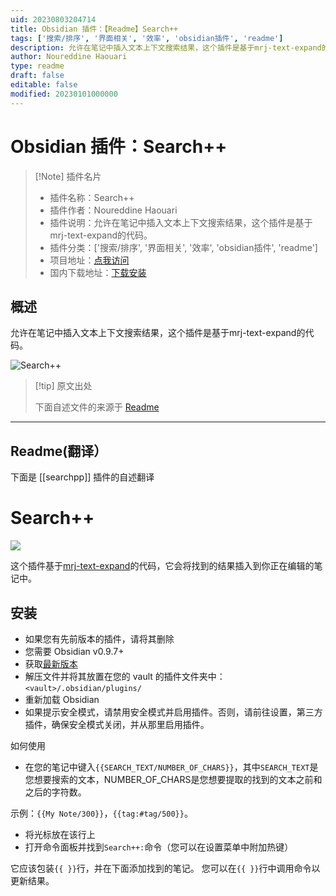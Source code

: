```yaml
---
uid: 20230803204714
title: Obsidian 插件：【Readme】Search++
tags: ['搜索/排序', '界面相关', '效率', 'obsidian插件', 'readme']
description: 允许在笔记中插入文本上下文搜索结果，这个插件是基于mrj-text-expand的代码。
author: Noureddine Haouari
type: readme
draft: false
editable: false
modified: 20230101000000
---
```


# Obsidian 插件：Search++

> [!Note] 插件名片
> - 插件名称：Search++
> - 插件作者：Noureddine Haouari
> - 插件说明：允许在笔记中插入文本上下文搜索结果，这个插件是基于mrj-text-expand的代码。
> - 插件分类：['搜索/排序', '界面相关', '效率', 'obsidian插件', 'readme']
> - 项目地址：[点我访问](https://github.com/nhaouari/searchpp)
> - 国内下载地址：[下载安装](https://pkmer.cn/products/plugin/pluginMarket/?searchpp)

## 概述

允许在笔记中插入文本上下文搜索结果，这个插件是基于mrj-text-expand的代码。

![Search++](https://cdn.pkmer.cn/covers/searchpp.png!pkmer)

> [!tip] 原文出处
> 
>下面自述文件的来源于 [Readme](https://ghproxy.net/https://raw.githubusercontent.com/nhaouari/searchpp/master/README.md)
> 

---

## Readme(翻译）

下面是 [[searchpp]] 插件的自述翻译


# Search++
![](./screenshots/2.gif)

这个插件基于[mrj-text-expand](https://github.com/nhaouari/obsidian-text-expand)的代码，它会将找到的结果插入到你正在编辑的笔记中。

## 安装
- 如果您有先前版本的插件，请将其删除
- 您需要 Obsidian v0.9.7+
- 获取[最新版本]()
- 解压文件并将其放置在您的 vault 的插件文件夹中：`<vault>/.obsidian/plugins/`
- 重新加载 Obsidian
- 如果提示安全模式，请禁用安全模式并启用插件。否则，请前往设置，第三方插件，确保安全模式关闭，并从那里启用插件。

如何使用

- 在您的笔记中键入`{{SEARCH_TEXT/NUMBER_OF_CHARS}}`，其中`SEARCH_TEXT`是您想要搜索的文本，NUMBER_OF_CHARS是您想要提取的找到的文本之前和之后的字符数。

示例：`{{My Note/300}}`，`{{tag:#tag/500}}`。
- 将光标放在该行上
- 打开命令面板并找到`Search++:`命令（您可以在设置菜单中附加热键）

它应该包装`{{ }}`行，并在下面添加找到的笔记。
您可以在`{{ }}`行中调用命令以更新结果。



